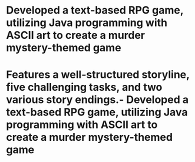 # Developed a text-based RPG game, utilizing Java programming with ASCII art to create a murder mystery-themed game
# Features a well-structured storyline, five challenging tasks, and two various story endings.- Developed a text-based RPG game, utilizing Java programming with ASCII art to create a murder mystery-themed game
